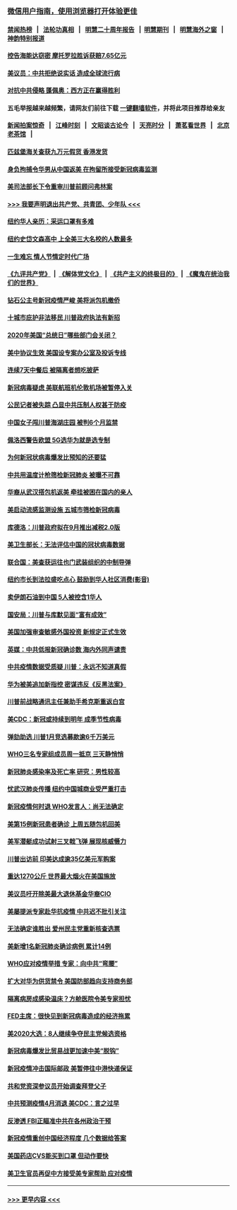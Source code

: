 ### [微信用户指南，使用浏览器打开体验更佳](https://github.com/gfw-breaker/banned-news1/blob/master/indexes/wechat-guide.md?t=0)
#### [禁闻热榜](热点新闻.md?t=0)  &nbsp;&nbsp;|&nbsp;&nbsp; [法轮功真相](https://github.com/gfw-breaker/truth/blob/master/README.md?t=0) &nbsp;&nbsp;|&nbsp;&nbsp; [明慧二十周年报告](https://github.com/gfw-breaker/mh-reports/blob/master/README.md?t=0) &nbsp;&nbsp;|&nbsp;&nbsp;[明慧期刊](https://github.com/gfw-breaker/mh-qikan) &nbsp;&nbsp;|&nbsp;&nbsp; [明慧海外之窗](https://github.com/gfw-breaker/mh-news/blob/master/README.md?t=0) &nbsp;&nbsp;|&nbsp;&nbsp; [神韵特别报道](https://github.com/gfw-breaker/mh-news/blob/master/shenyun.md?t=0)
#### [控告海能达窃密 摩托罗拉胜诉获赔7.65亿元](../pages/nsc412/n11871594.md?t=02160233) 
#### [美议员：中共拒绝说实话 造成全球流行病](../pages/nsc412/n11871582.md?t=02160233) 
#### [对抗中共侵略 蓬佩奥：西方正在赢得胜利](../pages/nsc412/n11871500.md?t=02160233) 
#### 五毛举报越来越频繁，请网友们前往下载 [一键翻墙软件](https://github.com/gfw-breaker/ssr-accounts)，并将此项目推荐给亲友
#### [新闻拍案惊奇](https://github.com/gfw-breaker/banned-news1/blob/master/pages/link4.md) &nbsp;&nbsp;|&nbsp;&nbsp; [江峰时刻](https://github.com/gfw-breaker/banned-news1/blob/master/pages/link4.md) &nbsp;&nbsp;|&nbsp;&nbsp; [文昭谈古论今](https://github.com/gfw-breaker/banned-news1/blob/master/pages/link4.md) &nbsp;&nbsp;|&nbsp;&nbsp; [天亮时分](https://github.com/gfw-breaker/banned-news1/blob/master/pages/link4.md) &nbsp;&nbsp;|&nbsp;&nbsp; [萧茗看世界](https://github.com/gfw-breaker/banned-news1/blob/master/pages/link4.md) &nbsp;&nbsp;|&nbsp;&nbsp; [北京老茶馆](https://github.com/gfw-breaker/banned-news1/blob/master/pages/link4.md) &nbsp;&nbsp;|&nbsp;&nbsp; 
#### [匹兹堡海关查获九万元假货 香港发货](../pages/nsc412/n11870716.md?t=02160233) 
#### [身负拘捕令华男从中国返美  在拘留所接受新冠病毒监测](../pages/nsc412/n11870710.md?t=02160233) 
#### [美司法部长下令重审川普前顾问弗林案](../pages/nsc412/n11870258.md?t=02160233) 
#### [>>> 我要声明退出共产党、共青团、少年队 <<<](https://github.com/begood0513/goodnews/blob/master/quit/letter.md) 
#### [纽约华人亲历：采运口罩有多难](../pages/nsc412/n11870531.md?t=02160233) 
#### [纽约史岱文森高中  上全美三大名校的人数最多](../pages/nsc412/n11870557.md?t=02160233) 
#### [一生难忘 情人节情定时代广场](../pages/nsc412/n11870536.md?t=02160233) 
#### [《九评共产党》](https://github.com/begood0513/9ping.md/blob/master/README.md) &nbsp;|&nbsp; [《解体党文化》](../../../../jtdwh.md/blob/master/README.md)  &nbsp;|&nbsp; [《共产主义的终极目的》](../../../../gczydzjmd.md/blob/master/README.md) &nbsp;|&nbsp; [《魔鬼在统治我们的世界》](../../../../mgztzwmdsj.md/blob/master/README.md) 
#### [钻石公主号新冠疫情严峻 美将派包机撤侨](../pages/nsc412/n11870505.md?t=02160233) 
#### [十城市庇护非法移民 川普政府执法有新招](../pages/nsc412/n11870410.md?t=02160233) 
#### [2020年美国“总统日”哪些部门会关闭？](../pages/nsc412/n11870148.md?t=02160233) 
#### [美中协议生效 美国设专案办公室及投诉专线](../pages/nsc412/n11870266.md?t=02160233) 
#### [连续7天中餐后 被隔离者想吃披萨](../pages/nsc412/n11870243.md?t=02160233) 
#### [新冠病毒疑虑 美联航班机伦敦机场被暂停入关](../pages/nsc412/n11870015.md?t=02160233) 
#### [公民记者被失踪 凸显中共压制人权甚于防疫](../pages/nsc412/n11870042.md?t=02160233) 
#### [中国女子闯川普海湖庄园 被判6个月监禁](../pages/nsc412/n11869919.md?t=02160233) 
#### [佩洛西警告欧盟 5G选华为就是选专制](../pages/nsc412/n11869898.md?t=02160233) 
#### [为何新冠状病毒爆发比预知的还要猛](../pages/nsc412/n11869828.md?t=02160233) 
#### [中共用温度计枪筛检新冠肺炎 被曝不可靠](../pages/nsc412/n11869707.md?t=02160233) 
#### [华裔从武汉搭包机返美 牵挂被困在国内的亲人](../pages/nsc412/n11869711.md?t=02160233) 
#### [美启动流感监测设施 五城市筛检新冠病毒](../pages/nsc412/n11869689.md?t=02160233) 
#### [库德洛：川普政府拟在9月推出减税2.0版](../pages/nsc412/n11869627.md?t=02160233) 
#### [美卫生部长：无法评估中国的冠状病毒数据](../pages/nsc412/n11869301.md?t=02160233) 
#### [联合国：美查获运往也门武装组织的中制导弹](../pages/nsc412/n11868677.md?t=02160233) 
#### [纽约市长到法拉盛吃点心  鼓励到华人社区消费(影音)](../pages/nsc412/n11868197.md?t=02160233) 
#### [卖伊朗石油到中国  5人被控含1华人](../pages/nsc412/n11867988.md?t=02160233) 
#### [国安局：川普与库默见面“富有成效”](../pages/nsc412/n11867976.md?t=02160233) 
#### [美国加强审查敏感外国投资 新规定正式生效](../pages/nsc412/n11868041.md?t=02160233) 
#### [英媒：中共低报新冠确诊数 海内外同声谴责](../pages/nsc412/n11867421.md?t=02160233) 
#### [中共疫情数据受质疑 川普：永远不知道真假](../pages/nsc412/n11867195.md?t=02160233) 
#### [华为被美追加新指控 密谋违反《反黑法案》](../pages/nsc412/n11867191.md?t=02160233) 
#### [川普前战略通讯主任兼助手希克斯重返白宫](../pages/nsc412/n11867104.md?t=02160233) 
#### [美CDC：新冠或持续到明年 成季节性病毒](../pages/nsc412/n11867279.md?t=02160233) 
#### [弹劾助选 川普1月竞选募款逾6千万美元](../pages/nsc412/n11866950.md?t=02160233) 
#### [WHO三名专家组成员周一抵京 三天静悄悄](../pages/nsc412/n11866947.md?t=02160233) 
#### [新冠肺炎感染率及死亡率 研究：男性较高](../pages/nsc412/n11866956.md?t=02160233) 
#### [忧武汉肺炎传播 纽约中国城商业受严重打击](../pages/nsc412/n11866902.md?t=02160233) 
#### [新冠疫情何时退 WHO发言人：尚无法确定](../pages/nsc412/n11866864.md?t=02160233) 
#### [美第15例新冠患者确诊 上周五随包机回美](../pages/nsc412/n11866852.md?t=02160233) 
#### [美军潜艇成功试射三叉戟飞弹 展现核威慑力](../pages/nsc412/n11866046.md?t=02160233) 
#### [川普出访前 印美达成逾35亿美元军购案](../pages/nsc412/n11865444.md?t=02160233) 
#### [重达1270公斤 世界最大烟火在美国施放](../pages/nsc412/n11865198.md?t=02160233) 
#### [美议员吁开除美最大退休基金华裔CIO](../pages/nsc412/n11865230.md?t=02160233) 
#### [美屡提派专家赴华抗疫情 中共迟不批引关注](../pages/nsc412/n11864719.md?t=02160233) 
#### [无法确定谁胜出 爱州民主党重新核查选票](../pages/nsc412/n11864830.md?t=02160233) 
#### [美新增1名新冠肺炎确诊病例 累计14例](../pages/nsc412/n11864893.md?t=02160233) 
#### [WHO应对疫情举措 专家：向中共“弯腰”](../pages/nsc412/n11864727.md?t=02160233) 
#### [扩大对华为供货禁令 美国防部趋向支持商务部](../pages/nsc412/n11864773.md?t=02160233) 
#### [隔离病房成感染温床？方舱医院令美专家担忧](../pages/nsc412/n11864575.md?t=02160233) 
#### [FED主席：很快见到新冠病毒造成的经济拖累](../pages/nsc412/n11864507.md?t=02160233) 
#### [美2020大选：8人继续争夺民主党候选资格](../pages/nsc412/n11864327.md?t=02160233) 
#### [新冠病毒爆发比贸易战更加速中美“脱钩”](../pages/nsc412/n11864470.md?t=02160233) 
#### [新冠疫情冲击国际邮政 美暂停往中港快递保证](../pages/nsc412/n11864207.md?t=02160233) 
#### [共和党资深参议员开始调查拜登父子](../pages/nsc412/n11863984.md?t=02160233) 
#### [中共预测疫情4月消退 美CDC：言之过早](../pages/nsc412/n11864310.md?t=02160233) 
#### [反渗透 FBI正瞄准中共在各州政治干预](../pages/nsc412/n11864300.md?t=02160233) 
#### [新冠疫情重创中国经济程度 几个数据给答案](../pages/nsc412/n11864203.md?t=02160233) 
#### [美国药店CVS能买到口罩 但动作要快](../pages/nsc412/n11862438.md?t=02160233) 
#### [美卫生官员再促中方接受美专家帮助 应对疫情](../pages/nsc412/n11864043.md?t=02160233) 

----
#### [ >>> 更早内容 <<< ](../indexes/nsc412-earlier.md)
